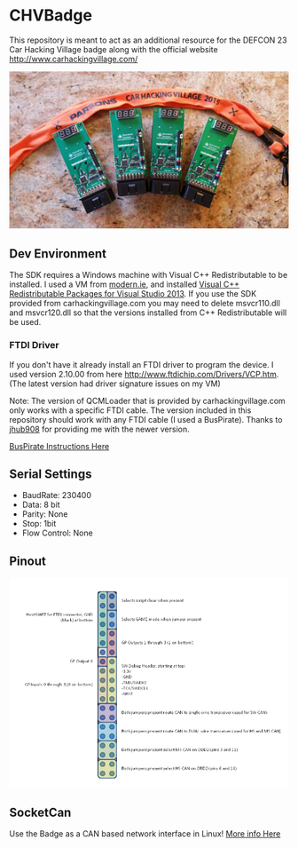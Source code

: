 # CHVBadge

This repository is meant to act as an additional resource for the DEFCON 23 Car Hacking Village badge along with the official website http://www.carhackingvillage.com/

![Badge](img/badges.jpg)


## Dev Environment
The SDK requires a Windows machine with Visual C++ Redistributable to be installed.
I used a VM from [modern.ie](http://dev.modern.ie/tools/vms/), and installed [Visual C++ Redistributable Packages for Visual Studio 2013](http://www.microsoft.com/en-US/download/details.aspx?id=40784).
If you use the SDK provided from carhackingvillage.com you may need to delete msvcr110.dll and msvcr120.dll so that the versions installed from C++ Redistributable will be used.

### FTDI Driver
If you don't have it already install an FTDI driver to program the device.
I used version 2.10.00 from here http://www.ftdichip.com/Drivers/VCP.htm. (The latest version had driver signature issues on my VM)

Note: The version of QCMLoader that is provided by carhackingvillage.com only works with a specific FTDI cable.
The version included in this repository should work with any FTDI cable (I used a BusPirate). Thanks to [jhub908](https://twitter.com/jhub908) for providing me with the newer version.

[BusPirate Instructions Here](BusPirate.md)


## Serial Settings
* BaudRate: 230400
* Data: 8 bit
* Parity: None
* Stop: 1bit
* Flow Control: None

## Pinout
![Badge Pinout](img/badge_pinout.png)

## SocketCan

Use the Badge as a CAN based network interface in Linux!
[More info Here](SocketCan.md)


